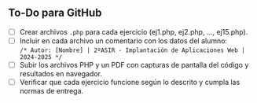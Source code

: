 ## To-Do para GitHub

- [ ] Crear archivos `.php` para cada ejercicio (ej1.php, ej2.php, ..., ej15.php).
- [ ] Incluir en cada archivo un comentario con los datos del alumno:  
      `/* Autor: [Nombre] | 2ºASIR - Implantación de Aplicaciones Web | 2024-2025 */`
- [ ] Subir los archivos PHP y un PDF con capturas de pantalla del código y resultados en navegador.
- [ ] Verificar que cada ejercicio funcione según lo descrito y cumpla las normas de entrega.